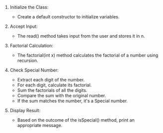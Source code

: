1. Initialize the Class: 
   - Create a default constructor to initialize variables.

2. Accept Input: 
   - The read() method takes input from the user and stores it in n.

3. Factorial Calculation: 
   - The factorial(int x) method calculates the factorial of a number using recursion.

4. Check Special Number:
   - Extract each digit of the number.
   - For each digit, calculate its factorial.
   - Sum the factorials of all the digits.
   - Compare the sum with the original number.
   - If the sum matches the number, it's a Special number.

5. Display Result: 
   - Based on the outcome of the isSpecial() method, print an appropriate message.
